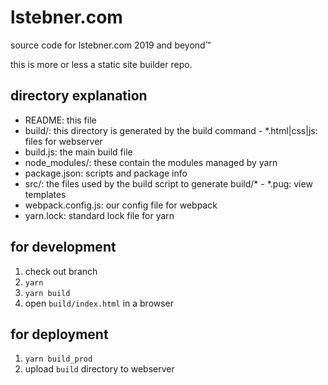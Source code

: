 # lstebner.com

source code for lstebner.com 2019 and beyond™

this is more or less a static site builder repo.

## directory explanation

- README: this file
- build/: this directory is generated by the build command
    \- *.html|css|js: files for webserver
- build.js: the main build file
- node_modules/: these contain the modules managed by yarn
- package.json: scripts and package info
- src/: the files used by the build script to generate build/*
    \- *.pug: view templates
- webpack.config.js: our config file for webpack
- yarn.lock: standard lock file for yarn

## for development

1. check out branch
2. `yarn`
3. `yarn build`
4. open `build/index.html` in a browser

## for deployment

1. `yarn build_prod`
2. upload `build` directory to webserver


